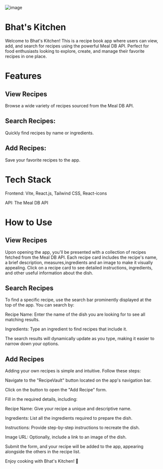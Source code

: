 ![image](https://github.com/user-attachments/assets/c45d9e67-3a6e-4b4e-9a2e-c639392e40cd)


# Bhat's Kitchen

Welcome to Bhat's Kitchen! This is a recipe book app where users can view, add, and search for recipes using the powerful Meal DB API. Perfect for food enthusiasts looking to explore, create, and manage their favorite recipes in one place.

# Features

## View Recipes
Browse a wide variety of recipes sourced from the Meal DB API.

## Search Recipes: 
Quickly find recipes by name or ingredients.

## Add Recipes:
Save your favorite recipes to the app.

# Tech Stack

Frontend: Vite, React.js, Tailwind CSS, React-icons

API: The Meal DB API

# How to Use

## View Recipes

Upon opening the app, you'll be presented with a collection of recipes fetched from the Meal DB API. Each recipe card includes the recipe's name, a brief description, measures,ingredients and an image to make it visually appealing. Click on a recipe card to see detailed instructions, ingredients, and other useful information about the dish.

## Search Recipes

To find a specific recipe, use the search bar prominently displayed at the top of the app. You can search by:

Recipe Name: Enter the name of the dish you are looking for to see all matching results.

Ingredients: Type an ingredient to find recipes that include it.

The search results will dynamically update as you type, making it easier to narrow down your options.

## Add Recipes

Adding your own recipes is simple and intuitive. Follow these steps:

Navigate to the "RecipeVault" button located on the app's navigation bar.

Click on the button to open the "Add Recipe" form.

Fill in the required details, including:

Recipe Name: Give your recipe a unique and descriptive name.

Ingredients: List all the ingredients required to prepare the dish.

Instructions: Provide step-by-step instructions to recreate the dish.

Image URL: Optionally, include a link to an image of the dish.

Submit the form, and your recipe will be added to the app, appearing alongside the others in the recipe list.

Enjoy cooking with Bhat's Kitchen! 🍳


 

 
 

 

 
